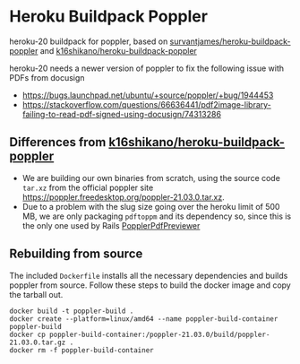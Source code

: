 # Heroku Buildpack Poppler

heroku-20 buildpack for poppler, based on [survantjames/heroku-buildpack-poppler](https://github.com/survantjames/heroku-buildpack-poppler) and [k16shikano/heroku-buildpack-poppler](https://github.com/k16shikano/heroku-buildpack-poppler)

heroku-20 needs a newer version of poppler to fix the following issue with PDFs from docusign
- https://bugs.launchpad.net/ubuntu/+source/poppler/+bug/1944453
- https://stackoverflow.com/questions/66636441/pdf2image-library-failing-to-read-pdf-signed-using-docusign/74313286

## Differences from [k16shikano/heroku-buildpack-poppler](https://github.com/k16shikano/heroku-buildpack-poppler) 
- We are building our own binaries from scratch, using the source code `tar.xz` from the official poppler site https://poppler.freedesktop.org/poppler-21.03.0.tar.xz.
- Due to a problem with the slug size going over the heroku limit of 500 MB, we are only packaging `pdftoppm` and its dependency so, since this is the only one used by Rails [PopplerPdfPreviewer](https://github.com/rails/rails/blob/8015c2c2cf5c8718449677570f372ceb01318a32/activestorage/lib/active_storage/previewer/poppler_pdf_previewer.rb)


## Rebuilding from source

The included `Dockerfile` installs all the necessary dependencies and builds poppler from source. Follow these steps to build the docker image and copy the tarball out.

```
docker build -t poppler-build .
docker create --platform=linux/amd64 --name poppler-build-container poppler-build
docker cp poppler-build-container:/poppler-21.03.0/build/poppler-21.03.0.tar.gz .
docker rm -f poppler-build-container
```
